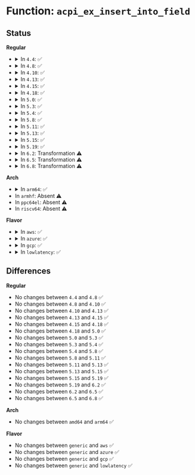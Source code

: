 # Function: <code>acpi_ex_insert_into_field</code>

## Status
<b>Regular</b>
<ul>
<li>
<details>
<summary>In <code>4.4</code>: ✅</summary>

```c
acpi_status acpi_ex_insert_into_field(union acpi_operand_object *obj_desc, void *buffer, u32 buffer_length);
```

**Collision:** Unique Global

**Inline:** No

**Transformation:** False

**Instances:**

```
In drivers/acpi/acpica/exfldio.c (ffffffff81495833)
Location: drivers/acpi/acpica/exfldio.c:836
Inline: False
Direct callers:
  - drivers/acpi/acpica/exfield.c:acpi_ex_write_data_to_field
  - drivers/acpi/acpica/exfldio.c:acpi_ex_field_datum_io
  - drivers/acpi/acpica/exfldio.c:acpi_ex_field_datum_io
  - drivers/acpi/acpica/exfldio.c:acpi_ex_field_datum_io
```
**Symbols:**

```
ffffffff81495833-ffffffff81495a55: acpi_ex_insert_into_field (STB_GLOBAL)
```
</details>
</li>
<li>
<details>
<summary>In <code>4.8</code>: ✅</summary>

```c
acpi_status acpi_ex_insert_into_field(union acpi_operand_object *obj_desc, void *buffer, u32 buffer_length);
```

**Collision:** Unique Global

**Inline:** No

**Transformation:** False

**Instances:**

```
In drivers/acpi/acpica/exfldio.c (ffffffff814e4837)
Location: drivers/acpi/acpica/exfldio.c:840
Inline: False
Direct callers:
  - drivers/acpi/acpica/exfield.c:acpi_ex_write_data_to_field
  - drivers/acpi/acpica/exfldio.c:acpi_ex_field_datum_io
  - drivers/acpi/acpica/exfldio.c:acpi_ex_field_datum_io
  - drivers/acpi/acpica/exfldio.c:acpi_ex_field_datum_io
```
**Symbols:**

```
ffffffff814e4837-ffffffff814e4a55: acpi_ex_insert_into_field (STB_GLOBAL)
```
</details>
</li>
<li>
<details>
<summary>In <code>4.10</code>: ✅</summary>

```c
acpi_status acpi_ex_insert_into_field(union acpi_operand_object *obj_desc, void *buffer, u32 buffer_length);
```

**Collision:** Unique Global

**Inline:** No

**Transformation:** False

**Instances:**

```
In drivers/acpi/acpica/exfldio.c (ffffffff8150708b)
Location: drivers/acpi/acpica/exfldio.c:840
Inline: False
Direct callers:
  - drivers/acpi/acpica/exfield.c:acpi_ex_write_data_to_field
  - drivers/acpi/acpica/exfldio.c:acpi_ex_field_datum_io
  - drivers/acpi/acpica/exfldio.c:acpi_ex_field_datum_io
  - drivers/acpi/acpica/exfldio.c:acpi_ex_field_datum_io
```
**Symbols:**

```
ffffffff8150708b-ffffffff815072a9: acpi_ex_insert_into_field (STB_GLOBAL)
```
</details>
</li>
<li>
<details>
<summary>In <code>4.13</code>: ✅</summary>

```c
acpi_status acpi_ex_insert_into_field(union acpi_operand_object *obj_desc, void *buffer, u32 buffer_length);
```

**Collision:** Unique Global

**Inline:** No

**Transformation:** False

**Instances:**

```
In drivers/acpi/acpica/exfldio.c (ffffffff81517674)
Location: drivers/acpi/acpica/exfldio.c:840
Inline: False
Direct callers:
  - drivers/acpi/acpica/exfield.c:acpi_ex_write_data_to_field
  - drivers/acpi/acpica/exfldio.c:acpi_ex_field_datum_io
  - drivers/acpi/acpica/exfldio.c:acpi_ex_field_datum_io
  - drivers/acpi/acpica/exfldio.c:acpi_ex_field_datum_io
```
**Symbols:**

```
ffffffff81517674-ffffffff815178b2: acpi_ex_insert_into_field (STB_GLOBAL)
```
</details>
</li>
<li>
<details>
<summary>In <code>4.15</code>: ✅</summary>

```c
acpi_status acpi_ex_insert_into_field(union acpi_operand_object *obj_desc, void *buffer, u32 buffer_length);
```

**Collision:** Unique Global

**Inline:** No

**Transformation:** False

**Instances:**

```
In drivers/acpi/acpica/exfldio.c (ffffffff815644e0)
Location: drivers/acpi/acpica/exfldio.c:840
Inline: False
Direct callers:
  - drivers/acpi/acpica/exfield.c:acpi_ex_write_data_to_field
  - drivers/acpi/acpica/exfldio.c:acpi_ex_field_datum_io
  - drivers/acpi/acpica/exfldio.c:acpi_ex_field_datum_io
  - drivers/acpi/acpica/exfldio.c:acpi_ex_field_datum_io
```
**Symbols:**

```
ffffffff815644e0-ffffffff81564783: acpi_ex_insert_into_field (STB_GLOBAL)
```
</details>
</li>
<li>
<details>
<summary>In <code>4.18</code>: ✅</summary>

```c
acpi_status acpi_ex_insert_into_field(union acpi_operand_object *obj_desc, void *buffer, u32 buffer_length);
```

**Collision:** Unique Global

**Inline:** No

**Transformation:** False

**Instances:**

```
In drivers/acpi/acpica/exfldio.c (ffffffff8159b237)
Location: drivers/acpi/acpica/exfldio.c:806
Inline: False
Direct callers:
  - drivers/acpi/acpica/exfield.c:acpi_ex_write_data_to_field
  - drivers/acpi/acpica/exfldio.c:acpi_ex_field_datum_io
  - drivers/acpi/acpica/exfldio.c:acpi_ex_field_datum_io
  - drivers/acpi/acpica/exfldio.c:acpi_ex_field_datum_io
```
**Symbols:**

```
ffffffff8159b237-ffffffff8159b4d9: acpi_ex_insert_into_field (STB_GLOBAL)
```
</details>
</li>
<li>
<details>
<summary>In <code>5.0</code>: ✅</summary>

```c
acpi_status acpi_ex_insert_into_field(union acpi_operand_object *obj_desc, void *buffer, u32 buffer_length);
```

**Collision:** Unique Global

**Inline:** No

**Transformation:** False

**Instances:**

```
In drivers/acpi/acpica/exfldio.c (ffffffff815b3729)
Location: drivers/acpi/acpica/exfldio.c:806
Inline: False
Direct callers:
  - drivers/acpi/acpica/exfield.c:acpi_ex_write_data_to_field
  - drivers/acpi/acpica/exfldio.c:acpi_ex_field_datum_io
  - drivers/acpi/acpica/exfldio.c:acpi_ex_field_datum_io
  - drivers/acpi/acpica/exfldio.c:acpi_ex_field_datum_io
```
**Symbols:**

```
ffffffff815b3729-ffffffff815b39cb: acpi_ex_insert_into_field (STB_GLOBAL)
```
</details>
</li>
<li>
<details>
<summary>In <code>5.3</code>: ✅</summary>

```c
acpi_status acpi_ex_insert_into_field(union acpi_operand_object *obj_desc, void *buffer, u32 buffer_length);
```

**Collision:** Unique Global

**Inline:** No

**Transformation:** False

**Instances:**

```
In drivers/acpi/acpica/exfldio.c (ffffffff815e5259)
Location: drivers/acpi/acpica/exfldio.c:806
Inline: False
Direct callers:
  - drivers/acpi/acpica/exfield.c:acpi_ex_write_data_to_field
  - drivers/acpi/acpica/exfldio.c:acpi_ex_field_datum_io
  - drivers/acpi/acpica/exfldio.c:acpi_ex_field_datum_io
  - drivers/acpi/acpica/exfldio.c:acpi_ex_field_datum_io
```
**Symbols:**

```
ffffffff815e5259-ffffffff815e550a: acpi_ex_insert_into_field (STB_GLOBAL)
```
</details>
</li>
<li>
<details>
<summary>In <code>5.4</code>: ✅</summary>

```c
acpi_status acpi_ex_insert_into_field(union acpi_operand_object *obj_desc, void *buffer, u32 buffer_length);
```

**Collision:** Unique Global

**Inline:** No

**Transformation:** False

**Instances:**

```
In drivers/acpi/acpica/exfldio.c (ffffffff816065ee)
Location: drivers/acpi/acpica/exfldio.c:806
Inline: False
Direct callers:
  - drivers/acpi/acpica/exfield.c:acpi_ex_write_data_to_field
  - drivers/acpi/acpica/exfldio.c:acpi_ex_field_datum_io
  - drivers/acpi/acpica/exfldio.c:acpi_ex_field_datum_io
  - drivers/acpi/acpica/exfldio.c:acpi_ex_field_datum_io
```
**Symbols:**

```
ffffffff816065ee-ffffffff8160689f: acpi_ex_insert_into_field (STB_GLOBAL)
```
</details>
</li>
<li>
<details>
<summary>In <code>5.8</code>: ✅</summary>

```c
acpi_status acpi_ex_insert_into_field(union acpi_operand_object *obj_desc, void *buffer, u32 buffer_length);
```

**Collision:** Unique Global

**Inline:** No

**Transformation:** False

**Instances:**

```
In drivers/acpi/acpica/exfldio.c (ffffffff816b2902)
Location: drivers/acpi/acpica/exfldio.c:806
Inline: False
Direct callers:
  - drivers/acpi/acpica/exfield.c:acpi_ex_write_data_to_field
  - drivers/acpi/acpica/exfldio.c:acpi_ex_field_datum_io
  - drivers/acpi/acpica/exfldio.c:acpi_ex_field_datum_io
  - drivers/acpi/acpica/exfldio.c:acpi_ex_field_datum_io
```
**Symbols:**

```
ffffffff816b2902-ffffffff816b2b8c: acpi_ex_insert_into_field (STB_GLOBAL)
```
</details>
</li>
<li>
<details>
<summary>In <code>5.11</code>: ✅</summary>

```c
acpi_status acpi_ex_insert_into_field(union acpi_operand_object *obj_desc, void *buffer, u32 buffer_length);
```

**Collision:** Unique Global

**Inline:** No

**Transformation:** False

**Instances:**

```
In drivers/acpi/acpica/exfldio.c (ffffffff816d022d)
Location: drivers/acpi/acpica/exfldio.c:806
Inline: False
Direct callers:
  - drivers/acpi/acpica/exfield.c:acpi_ex_write_data_to_field
  - drivers/acpi/acpica/exfldio.c:acpi_ex_field_datum_io
  - drivers/acpi/acpica/exfldio.c:acpi_ex_field_datum_io
  - drivers/acpi/acpica/exfldio.c:acpi_ex_field_datum_io
```
**Symbols:**

```
ffffffff816d022d-ffffffff816d04b7: acpi_ex_insert_into_field (STB_GLOBAL)
```
</details>
</li>
<li>
<details>
<summary>In <code>5.13</code>: ✅</summary>

```c
acpi_status acpi_ex_insert_into_field(union acpi_operand_object *obj_desc, void *buffer, u32 buffer_length);
```

**Collision:** Unique Global

**Inline:** No

**Transformation:** False

**Instances:**

```
In drivers/acpi/acpica/exfldio.c (ffffffff816b21b8)
Location: drivers/acpi/acpica/exfldio.c:806
Inline: False
Direct callers:
  - drivers/acpi/acpica/exfield.c:acpi_ex_write_data_to_field
  - drivers/acpi/acpica/exfldio.c:acpi_ex_field_datum_io
  - drivers/acpi/acpica/exfldio.c:acpi_ex_field_datum_io
  - drivers/acpi/acpica/exfldio.c:acpi_ex_field_datum_io
```
**Symbols:**

```
ffffffff816b21b8-ffffffff816b2466: acpi_ex_insert_into_field (STB_GLOBAL)
```
</details>
</li>
<li>
<details>
<summary>In <code>5.15</code>: ✅</summary>

```c
acpi_status acpi_ex_insert_into_field(union acpi_operand_object *obj_desc, void *buffer, u32 buffer_length);
```

**Collision:** Unique Global

**Inline:** No

**Transformation:** False

**Instances:**

```
In drivers/acpi/acpica/exfldio.c (ffffffff81729041)
Location: drivers/acpi/acpica/exfldio.c:806
Inline: False
Direct callers:
  - drivers/acpi/acpica/exfield.c:acpi_ex_write_data_to_field
  - drivers/acpi/acpica/exfldio.c:acpi_ex_field_datum_io
  - drivers/acpi/acpica/exfldio.c:acpi_ex_field_datum_io
  - drivers/acpi/acpica/exfldio.c:acpi_ex_field_datum_io
```
**Symbols:**

```
ffffffff81729041-ffffffff8172939b: acpi_ex_insert_into_field (STB_GLOBAL)
```
</details>
</li>
<li>
<details>
<summary>In <code>5.19</code>: ✅</summary>

```c
acpi_status acpi_ex_insert_into_field(union acpi_operand_object *obj_desc, void *buffer, u32 buffer_length);
```

**Collision:** Unique Global

**Inline:** No

**Transformation:** False

**Instances:**

```
In drivers/acpi/acpica/exfldio.c (ffffffff818598b0)
Location: drivers/acpi/acpica/exfldio.c:806
Inline: False
Direct callers:
  - drivers/acpi/acpica/exfield.c:acpi_ex_write_data_to_field
  - drivers/acpi/acpica/exfldio.c:acpi_ex_field_datum_io
  - drivers/acpi/acpica/exfldio.c:acpi_ex_field_datum_io
  - drivers/acpi/acpica/exfldio.c:acpi_ex_field_datum_io
```
**Symbols:**

```
ffffffff818598b0-ffffffff81859bf9: acpi_ex_insert_into_field (STB_GLOBAL)
```
</details>
</li>
<li>
<details>
<summary>In <code>6.2</code>: Transformation ⚠️</summary>

```c
acpi_status acpi_ex_insert_into_field(union acpi_operand_object *obj_desc, void *buffer, u32 buffer_length);
```

**Collision:** Unique Global

**Inline:** No

**Transformation:** True

**Instances:**

```
In drivers/acpi/acpica/exfldio.c (0)
Location: drivers/acpi/acpica/exfldio.c:806
Inline: False
Direct callers:
  - drivers/acpi/acpica/exfield.c:acpi_ex_write_data_to_field
  - drivers/acpi/acpica/exfldio.c:acpi_ex_field_datum_io
  - drivers/acpi/acpica/exfldio.c:acpi_ex_field_datum_io
  - drivers/acpi/acpica/exfldio.c:acpi_ex_field_datum_io
```
**Symbols:**

```
ffffffff82091ec5-ffffffff82091f60: acpi_ex_insert_into_field.cold (STB_LOCAL)
ffffffff81995440-ffffffff81995874: acpi_ex_insert_into_field (STB_GLOBAL)
```
</details>
</li>
<li>
<details>
<summary>In <code>6.5</code>: Transformation ⚠️</summary>

```c
acpi_status acpi_ex_insert_into_field(union acpi_operand_object *obj_desc, void *buffer, u32 buffer_length);
```

**Collision:** Unique Global

**Inline:** No

**Transformation:** True

**Instances:**

```
In drivers/acpi/acpica/exfldio.c (0)
Location: drivers/acpi/acpica/exfldio.c:806
Inline: False
Direct callers:
  - drivers/acpi/acpica/exfield.c:acpi_ex_write_data_to_field
  - drivers/acpi/acpica/exfldio.c:acpi_ex_field_datum_io
  - drivers/acpi/acpica/exfldio.c:acpi_ex_field_datum_io
  - drivers/acpi/acpica/exfldio.c:acpi_ex_field_datum_io
```
**Symbols:**

```
ffffffff821127c3-ffffffff8211285e: acpi_ex_insert_into_field.cold (STB_LOCAL)
ffffffff819dc060-ffffffff819dc4a4: acpi_ex_insert_into_field (STB_GLOBAL)
```
</details>
</li>
<li>
<details>
<summary>In <code>6.8</code>: Transformation ⚠️</summary>

```c
acpi_status acpi_ex_insert_into_field(union acpi_operand_object *obj_desc, void *buffer, u32 buffer_length);
```

**Collision:** Unique Global

**Inline:** No

**Transformation:** True

**Instances:**

```
In drivers/acpi/acpica/exfldio.c (0)
Location: drivers/acpi/acpica/exfldio.c:806
Inline: False
Direct callers:
  - drivers/acpi/acpica/exfield.c:acpi_ex_write_data_to_field
  - drivers/acpi/acpica/exfldio.c:acpi_ex_field_datum_io
  - drivers/acpi/acpica/exfldio.c:acpi_ex_field_datum_io
  - drivers/acpi/acpica/exfldio.c:acpi_ex_field_datum_io
```
**Symbols:**

```
ffffffff821f0517-ffffffff821f05b2: acpi_ex_insert_into_field.cold (STB_LOCAL)
ffffffff81a26d50-ffffffff81a27194: acpi_ex_insert_into_field (STB_GLOBAL)
```
</details>
</li>
</ul>
<b>Arch</b>
<ul>
<li>
<details>
<summary>In <code>arm64</code>: ✅</summary>

```c
acpi_status acpi_ex_insert_into_field(union acpi_operand_object *obj_desc, void *buffer, u32 buffer_length);
```

**Collision:** Unique Global

**Inline:** No

**Transformation:** False

**Instances:**

```
In drivers/acpi/acpica/exfldio.c (ffff8000107853e4)
Location: drivers/acpi/acpica/exfldio.c:806
Inline: False
Direct callers:
  - drivers/acpi/acpica/exfield.c:acpi_ex_write_data_to_field
  - drivers/acpi/acpica/exfldio.c:acpi_ex_field_datum_io
  - drivers/acpi/acpica/exfldio.c:acpi_ex_field_datum_io
  - drivers/acpi/acpica/exfldio.c:acpi_ex_field_datum_io
```
**Symbols:**

```
ffff8000107853e4-ffff80001078564c: acpi_ex_insert_into_field (STB_GLOBAL)
```
</details>
</li>
<li>
In <code>armhf</code>: Absent ⚠️
</li>
<li>
In <code>ppc64el</code>: Absent ⚠️
</li>
<li>
In <code>riscv64</code>: Absent ⚠️
</li>
</ul>
<b>Flavor</b>
<ul>
<li>
<details>
<summary>In <code>aws</code>: ✅</summary>

```c
acpi_status acpi_ex_insert_into_field(union acpi_operand_object *obj_desc, void *buffer, u32 buffer_length);
```

**Collision:** Unique Global

**Inline:** No

**Transformation:** False

**Instances:**

```
In drivers/acpi/acpica/exfldio.c (ffffffff815eb436)
Location: drivers/acpi/acpica/exfldio.c:806
Inline: False
Direct callers:
  - drivers/acpi/acpica/exfield.c:acpi_ex_write_data_to_field
  - drivers/acpi/acpica/exfldio.c:acpi_ex_field_datum_io
  - drivers/acpi/acpica/exfldio.c:acpi_ex_field_datum_io
  - drivers/acpi/acpica/exfldio.c:acpi_ex_field_datum_io
```
**Symbols:**

```
ffffffff815eb436-ffffffff815eb680: acpi_ex_insert_into_field (STB_GLOBAL)
```
</details>
</li>
<li>
<details>
<summary>In <code>azure</code>: ✅</summary>

```c
acpi_status acpi_ex_insert_into_field(union acpi_operand_object *obj_desc, void *buffer, u32 buffer_length);
```

**Collision:** Unique Global

**Inline:** No

**Transformation:** False

**Instances:**

```
In drivers/acpi/acpica/exfldio.c (ffffffff815d6a54)
Location: drivers/acpi/acpica/exfldio.c:806
Inline: False
Direct callers:
  - drivers/acpi/acpica/exfield.c:acpi_ex_write_data_to_field
  - drivers/acpi/acpica/exfldio.c:acpi_ex_field_datum_io
  - drivers/acpi/acpica/exfldio.c:acpi_ex_field_datum_io
  - drivers/acpi/acpica/exfldio.c:acpi_ex_field_datum_io
```
**Symbols:**

```
ffffffff815d6a54-ffffffff815d6c99: acpi_ex_insert_into_field (STB_GLOBAL)
```
</details>
</li>
<li>
<details>
<summary>In <code>gcp</code>: ✅</summary>

```c
acpi_status acpi_ex_insert_into_field(union acpi_operand_object *obj_desc, void *buffer, u32 buffer_length);
```

**Collision:** Unique Global

**Inline:** No

**Transformation:** False

**Instances:**

```
In drivers/acpi/acpica/exfldio.c (ffffffff815fa8ce)
Location: drivers/acpi/acpica/exfldio.c:806
Inline: False
Direct callers:
  - drivers/acpi/acpica/exfield.c:acpi_ex_write_data_to_field
  - drivers/acpi/acpica/exfldio.c:acpi_ex_field_datum_io
  - drivers/acpi/acpica/exfldio.c:acpi_ex_field_datum_io
  - drivers/acpi/acpica/exfldio.c:acpi_ex_field_datum_io
```
**Symbols:**

```
ffffffff815fa8ce-ffffffff815fab7f: acpi_ex_insert_into_field (STB_GLOBAL)
```
</details>
</li>
<li>
<details>
<summary>In <code>lowlatency</code>: ✅</summary>

```c
acpi_status acpi_ex_insert_into_field(union acpi_operand_object *obj_desc, void *buffer, u32 buffer_length);
```

**Collision:** Unique Global

**Inline:** No

**Transformation:** False

**Instances:**

```
In drivers/acpi/acpica/exfldio.c (ffffffff8161477e)
Location: drivers/acpi/acpica/exfldio.c:806
Inline: False
Direct callers:
  - drivers/acpi/acpica/exfield.c:acpi_ex_write_data_to_field
  - drivers/acpi/acpica/exfldio.c:acpi_ex_field_datum_io
  - drivers/acpi/acpica/exfldio.c:acpi_ex_field_datum_io
  - drivers/acpi/acpica/exfldio.c:acpi_ex_field_datum_io
```
**Symbols:**

```
ffffffff8161477e-ffffffff81614a2f: acpi_ex_insert_into_field (STB_GLOBAL)
```
</details>
</li>
</ul>

## Differences
<b>Regular</b>
<ul>
<li>
No changes between <code>4.4</code> and <code>4.8</code> ✅
</li>
<li>
No changes between <code>4.8</code> and <code>4.10</code> ✅
</li>
<li>
No changes between <code>4.10</code> and <code>4.13</code> ✅
</li>
<li>
No changes between <code>4.13</code> and <code>4.15</code> ✅
</li>
<li>
No changes between <code>4.15</code> and <code>4.18</code> ✅
</li>
<li>
No changes between <code>4.18</code> and <code>5.0</code> ✅
</li>
<li>
No changes between <code>5.0</code> and <code>5.3</code> ✅
</li>
<li>
No changes between <code>5.3</code> and <code>5.4</code> ✅
</li>
<li>
No changes between <code>5.4</code> and <code>5.8</code> ✅
</li>
<li>
No changes between <code>5.8</code> and <code>5.11</code> ✅
</li>
<li>
No changes between <code>5.11</code> and <code>5.13</code> ✅
</li>
<li>
No changes between <code>5.13</code> and <code>5.15</code> ✅
</li>
<li>
No changes between <code>5.15</code> and <code>5.19</code> ✅
</li>
<li>
No changes between <code>5.19</code> and <code>6.2</code> ✅
</li>
<li>
No changes between <code>6.2</code> and <code>6.5</code> ✅
</li>
<li>
No changes between <code>6.5</code> and <code>6.8</code> ✅
</li>
</ul>
<b>Arch</b>
<ul>
<li>
No changes between <code>amd64</code> and <code>arm64</code> ✅
</li>
</ul>
<b>Flavor</b>
<ul>
<li>
No changes between <code>generic</code> and <code>aws</code> ✅
</li>
<li>
No changes between <code>generic</code> and <code>azure</code> ✅
</li>
<li>
No changes between <code>generic</code> and <code>gcp</code> ✅
</li>
<li>
No changes between <code>generic</code> and <code>lowlatency</code> ✅
</li>
</ul>
